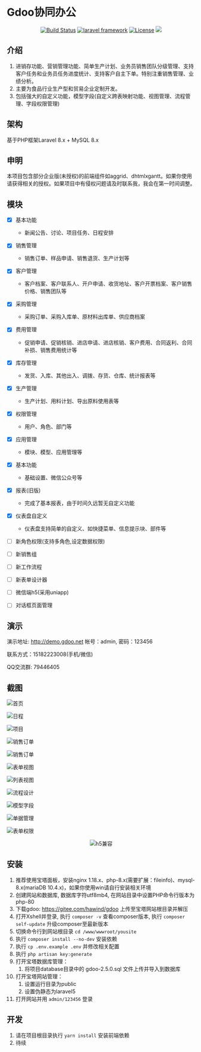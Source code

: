 # Gdoo协同办公

<p align="center">
<a href="http://www.gdoo.net"><img src="https://img.shields.io/badge/version-beta2.5.x-%23ff0000" alt="Build Status" /></a>
<a href="http://www.gdoo.net"><img src="https://img.shields.io/badge/laravel-8.0-%23ef3b2d" alt="laravel framework" /></a>
<a href="http://www.gdoo.net"><img src="https://img.shields.io/badge/MYSQL-8.0-%2300758f" alt="License" /></a>
<a href="http://www.gdoo.net"><img src="https://img.shields.io/badge/Licence-Apache2.0-blue.svg?style=flat" /></a>
</p>

## 介绍
1. 进销存功能、营销管理功能、简单生产计划、业务员销售团队分级管理、支持客户任务和业务员任务进度统计、支持客户自主下单。特别注重销售管理、业绩分析。
2. 主要为食品行业生产型和贸易企业定制开发。
3. 包括强大的自定义功能，模型字段(自定义跨表映射功能、视图管理、流程管理、字段权限管理)


## 架构
基于PHP框架Laravel 8.x + MySQL 8.x


## 申明
本项目包含部分企业版(未授权)的前端组件如aggrid、dhtmlxgantt。如果你使用请获得相关的授权。如果项目中有侵权问题请及时联系我，我会在第一时间调整。

## 模块
- [x] 基本功能
    - 新闻公告、讨论、项目任务、日程安排
- [x] 销售管理
    - 销售订单、样品申请、销售退货、生产计划等
- [x] 客户管理
    - 客户档案、客户联系人、开户申请、收货地址、客户开票档案、客户销售价格、销售团队等
- [x] 采购管理
    - 采购订单、采购入库单、原材料出库单、供应商档案
- [x] 费用管理
    - 促销申请、促销核销、进店申请、进店核销、客户费用、合同返利、合同补损、销售费用统计等
- [x] 库存管理
    - 发货、入库、其他出入、调拨、存货、仓库、统计报表等
- [x] 生产管理
    - 生产计划、用料计划、导出原料使用表等
- [x] 权限管理
    - 用户、角色、部门等
- [x] 应用管理
    - 模块、模型、应用管理等
- [x] 基本功能
    - 基础设置、微信公众号等
- [x] 报表(旧版)
    - 完成了基本报表，由于时间久远暂无自定义功能
- [x] 仪表盘自定义
    - 仪表盘支持简单的自定义、如快捷菜单、信息提示块、部件等

- [ ] 新角色权限(支持多角色,设定数据权限)
- [ ] 新销售组
- [ ] 新工作流程
- [ ] 新表单设计器
- [ ] 微信端h5(采用uniapp)
- [ ] 对话框页面管理

## 演示
演示地址: http://demo.gdoo.net 帐号：admin, 密码：123456

联系方式：15182223008(手机/微信)

QQ交流群: 79446405


## 截图
![首页](http://demo.gdoo.net/uploads/demo/1.png)

![日程](http://demo.gdoo.net/uploads/demo/2.png)

![项目](http://demo.gdoo.net/uploads/demo/3.png)

![销售订单](http://demo.gdoo.net/uploads/demo/4.png)

![销售订单](http://demo.gdoo.net/uploads/demo/11.png)

![表单视图](http://demo.gdoo.net/uploads/demo/5.png)

![列表视图](http://demo.gdoo.net/uploads/demo/6.png)

![流程设计](http://demo.gdoo.net/uploads/demo/7.png)

![模型字段](http://demo.gdoo.net/uploads/demo/8.png)

![单据管理](http://demo.gdoo.net/uploads/demo/9.png)

![表单权限](http://demo.gdoo.net/uploads/demo/10.png)

<p align="center">
<img src="http://demo.gdoo.net/uploads/demo/12.png" alt="h5兼容">
</p>

## 安装
1. 推荐使用宝塔面板，安装nginx 1.18.x、php-8.x(需要扩展：fileinfo)、mysql-8.x(mariaDB 10.4.x)，如果你使用win请自行安装相关环境
2. 创建网站和数据库, 数据库字符utf8mb4, 在网站目录中设置PHP命令行版本为php-80
3. 下载gdoo: https://gitee.com/hawind/gdoo 上传至宝塔网站根目录并解压
4. 打开Xshell并登录, 执行 <code>composer -v</code> 查看composer版本, 执行 <code>composer self-update</code> 升级composer至最新版本
5. 切换命令行到网站根目录 <code>cd /www/wwwroot/yousite</code>
6. 执行 <code>composer install --no-dev</code> 安装依赖
7. 执行 <code>cp .env.example .env</code> 并修改相关配置
8. 执行 <code>php artisan key:generate</code>
9. 打开宝塔数据库管理：
    1. 将项目database目录中的 gdoo-2.5.0.sql 文件上传并导入到数据库
10. 打开宝塔网站管理：
    1. 设置运行目录为public
    2. 设置伪静态为laravel5
11. 打开网站并用 <code>admin/123456</code> 登录

## 开发
1. 请在项目根目录执行 <code>yarn install</code> 安装前端依赖
2. 待续